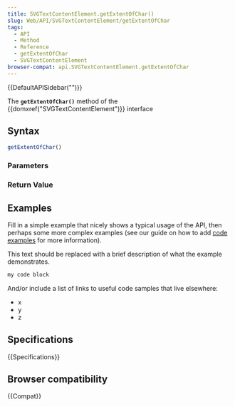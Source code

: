 ```yaml
---
title: SVGTextContentElement.getExtentOfChar()
slug: Web/API/SVGTextContentElement/getExtentOfChar
tags:
  - API
  - Method
  - Reference
  - getExtentOfChar
  - SVGTextContentElement
browser-compat: api.SVGTextContentElement.getExtentOfChar
---
```

{{DefaultAPISidebar("")}}

The **`getExtentOfChar()`** method of the {{domxref("SVGTextContentElement")}} interface 

## Syntax

```js
getExtentOfChar()
```

### Parameters



### Return Value



## Examples

Fill in a simple example that nicely shows a typical usage of the API, then perhaps some more complex examples (see our guide on how to add [code examples](/en-US/docs/MDN/Contribute/Structures/Code_examples) for more information).

This text should be replaced with a brief description of what the example demonstrates.

```js
my code block
```

And/or include a list of links to useful code samples that live elsewhere:

*   x
*   y
*   z

## Specifications

{{Specifications}}

## Browser compatibility

{{Compat}}

